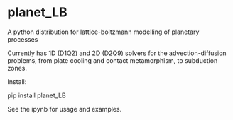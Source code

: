 # planet_LB
A python distribution for lattice-boltzmann modelling of planetary processes

Currently has 1D (D1Q2) and 2D (D2Q9) solvers for the advection-diffusion problems, from plate cooling and contact metamorphism, to subduction zones.

Install:

pip install planet_LB

See the ipynb for usage and examples.

